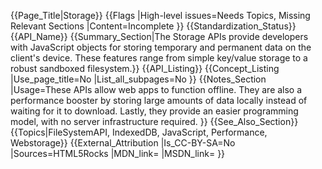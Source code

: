 {{Page_Title|Storage}}
{{Flags
|High-level issues=Needs Topics, Missing Relevant Sections
|Content=Incomplete
}}
{{Standardization_Status}}
{{API_Name}}
{{Summary_Section|The Storage APIs provide developers with JavaScript objects for storing temporary and permanent data on the client's device. These features range from simple key/value storage to a robust sandboxed filesystem.}}
{{API_Listing}}
{{Concept_Listing
|Use_page_title=No
|List_all_subpages=No
}}
{{Notes_Section
|Usage=These APIs allow web apps to function offline. They are also a performance booster by storing large amounts of data locally instead of waiting for it to download. Lastly, they provide an easier programming model, with no server infrastructure required.
}}
{{See_Also_Section}}
{{Topics|FileSystemAPI, IndexedDB, JavaScript, Performance, Webstorage}}
{{External_Attribution
|Is_CC-BY-SA=No
|Sources=HTML5Rocks
|MDN_link=
|MSDN_link=
}}